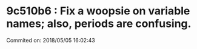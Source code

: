 # 9c510b6 : Fix a woopsie on variable names; also, periods are confusing.

Commited on: 2018/05/05 16:02:43

